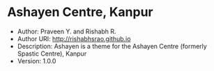 # Ashayen Centre, Kanpur

* Author: Praveen Y. and Rishabh R.
* Author URI: http://rishabhsrao.github.io
* Description: Ashayen is a theme for the Ashayen Centre (formerly Spastic Centre), Kanpur
* Version: 1.0.0